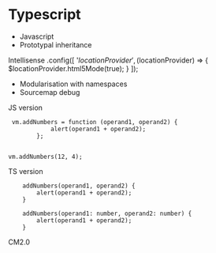 # Typescript #


- Javascript
- Prototypal inheritance

Intellisense
.config([
        '$locationProvider',
        ($locationProvider) => {
            $locationProvider.html5Mode(true);
        }
]);

- Modularisation with namespaces
- Sourcemap debug

JS version

     vm.addNumbers = function (operand1, operand2) {
                alert(operand1 + operand2);
            };


	vm.addNumbers(12, 4);

TS version

        addNumbers(operand1, operand2) {
            alert(operand1 + operand2);
        }

        addNumbers(operand1: number, operand2: number) {
            alert(operand1 + operand2);
        }


CM2.0